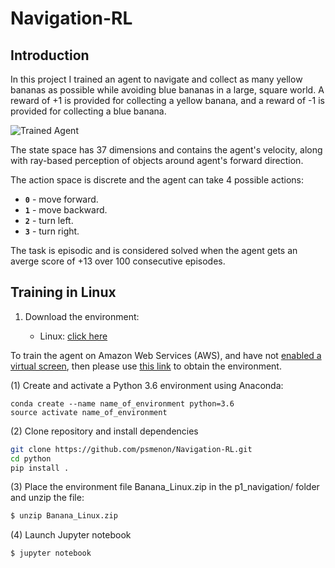 [//]: # (Image References)

[image]: https://user-images.githubusercontent.com/10624937/42135619-d90f2f28-7d12-11e8-8823-82b970a54d7e.gif "Trained Agent"

# Navigation-RL

## Introduction

In this project I trained an agent to navigate and collect as many yellow bananas as possible while avoiding blue bananas in a large, square world. A reward of +1 is provided for collecting a yellow banana, and a reward of -1 is provided for collecting a blue banana.

![Trained Agent][image]

The state space has 37 dimensions and contains the agent's velocity, along with ray-based perception of objects around agent's forward direction.

The action space is discrete and the agent can take 4 possible actions:

- **`0`** - move forward.
- **`1`** - move backward.
- **`2`** - turn left.
- **`3`** - turn right.

The task is episodic and is considered solved when the agent gets an averge score of +13 over 100 consecutive episodes.

## Training in Linux

1. Download the environment:  

    - Linux: [click here](https://s3-us-west-1.amazonaws.com/udacity-drlnd/P1/Banana/Banana_Linux.zip)
    
To train the agent on Amazon Web Services (AWS), and have not [enabled a virtual screen](https://github.com/Unity-Technologies/ml-agents/blob/master/docs/Training-on-Amazon-Web-Service.md), then please use [this link](https://s3-us-west-1.amazonaws.com/udacity-drlnd/P1/Banana/Banana_Linux_NoVis.zip) to obtain the environment.

(1) Create and activate a Python 3.6 environment using Anaconda:
   
   	conda create --name name_of_environment python=3.6
	source activate name_of_environment

(2) Clone repository and install dependencies

```bash
git clone https://github.com/psmenon/Navigation-RL.git
cd python
pip install .
```

(3) Place the environment file Banana_Linux.zip in the p1_navigation/ folder and unzip the file:

```bash
$ unzip Banana_Linux.zip
```

(4)  Launch Jupyter notebook

```bash
$ jupyter notebook
```
